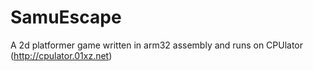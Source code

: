 # SamuEscape
A 2d platformer game written in arm32 assembly and runs on CPUlator (http://cpulator.01xz.net)

